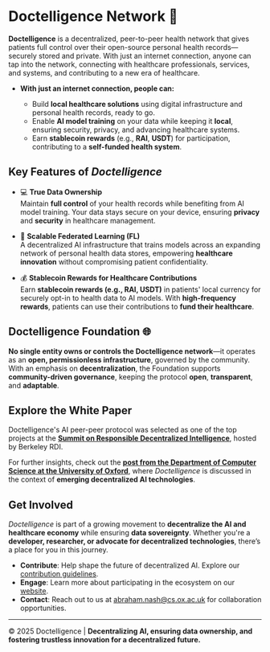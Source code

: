 # Doctelligence Network 🚀

**Doctelligence** is a decentralized, peer-to-peer health network that gives patients full control over their open-source personal health records—securely stored and private. With just an internet connection, anyone can tap into the network, connecting with healthcare professionals, services, and systems, and contributing to a new era of healthcare.

- **With just an internet connection, people can:**
  
  - Build **local healthcare solutions** using digital infrastructure and personal health records, ready to go.
  - Enable **AI model training** on your data while keeping it **local**, ensuring security, privacy, and advancing healthcare systems.
  - Earn **stablecoin rewards** (e.g., **RAI**, **USDT**) for participation, contributing to a **self-funded health system**.

## Key Features of *Doctelligence*

- 💻 **True Data Ownership**  
  Maintain **full control** of your health records while benefiting from AI model training. Your data stays secure on your device, ensuring **privacy** and **security** in healthcare management.  

- 🤖 **Scalable Federated Learning (FL)**  
  A decentralized AI infrastructure that trains models across an expanding network of personal health data stores, empowering **healthcare innovation** without compromising patient confidentiality.

- 💰 **Stablecoin Rewards for Healthcare Contributions**  
  Earn **stablecoin rewards (e.g., RAI, USDT)** in patients' local currency for securely opt-in to health data to AI models. With **high-frequency rewards**, patients can use their contributions to **fund their healthcare**.
  
## Doctelligence Foundation 🌐  

**No single entity owns or controls the Doctelligence network**—it operates as an **open, permissionless infrastructure**, governed by the community. With an emphasis on **decentralization**, the Foundation supports **community-driven governance**, keeping the protocol **open**, **transparent**, and **adaptable**.

## Explore the White Paper  

Doctelligence's AI peer-peer protocol was selected as one of the top projects at the **[Summit on Responsible Decentralized Intelligence](https://rdi.berkeley.edu/events/decentralizationaisummit24)**, hosted by Berkeley RDI. 

For further insights, check out the **[post from the Department of Computer Science at the University of Oxford](https://www.linkedin.com/feed/update/urn:li:activity:7229826012803395584/)**, where *Doctelligence* is discussed in the context of **emerging decentralized AI technologies**.  

## Get Involved  

*Doctelligence* is part of a growing movement to **decentralize the AI and healthcare economy** while ensuring **data sovereignty**. Whether you're a **developer, researcher, or advocate for decentralized technologies**, there’s a place for you in this journey.  

- **Contribute**: Help shape the future of decentralized AI. Explore our [contribution guidelines](https://github.com/Doctelligence/DIN-Protocol-Proposals-DPP).  
- **Engage**: Learn more about participating in the ecosystem on our [website](https://doctelligence.github.io).  
- **Contact**: Reach out to us at [abraham.nash@cs.ox.ac.uk](mailto:abraham.nash@cs.ox.ac.uk) for collaboration opportunities.  

---

© 2025 Doctelligence | **Decentralizing AI, ensuring data ownership, and fostering trustless innovation for a decentralized future.**  
